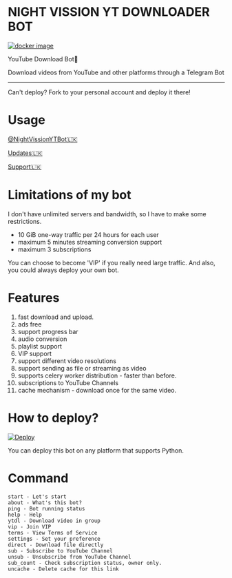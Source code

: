 # NIGHT VISSION YT DOWNLOADER BOT

[![docker image](https://telegra.ph/file/058694bd18d9e6367a435.jpg)](https://github.com/tgbot-collection/ytdlbot/actions/workflows/builder.yaml)

YouTube Download Bot🚀

Download videos from YouTube and other platforms through a Telegram Bot

-----

Can't deploy? Fork to your personal account and deploy it there!

# Usage

[@NightVissionYTBot🇱🇰](https://t.me/NightVissionYTBot)

[Updates🇱🇰](https://t.me/NightVission)

[Support🇱🇰](https://t.me/NightVissionSupport)

# Limitations of my bot

I don't have unlimited servers and bandwidth, so I have to make some restrictions.

* 10 GiB one-way traffic per 24 hours for each user
* maximum 5 minutes streaming conversion support
* maximum 3 subscriptions

You can choose to become 'VIP' if you really need large traffic. And also, you could always deploy your own bot.

# Features

1. fast download and upload.
2. ads free
3. support progress bar
4. audio conversion
5. playlist support
6. VIP support
7. support different video resolutions
8. support sending as file or streaming as video
9. supports celery worker distribution - faster than before.
10. subscriptions to YouTube Channels
11. cache mechanism - download once for the same video.


# How to deploy?
[![Deploy](https://www.herokucdn.com/deploy/button.svg)](https://heroku.com/deploy)

You can deploy this bot on any platform that supports Python.


# Command

```
start - Let's start
about - What's this bot?
ping - Bot running status
help - Help
ytdl - Download video in group
vip - Join VIP
terms - View Terms of Service
settings - Set your preference
direct - Download file directly
sub - Subscribe to YouTube Channel
unsub - Unsubscribe from YouTube Channel
sub_count - Check subscription status, owner only.
uncache - Delete cache for this link

